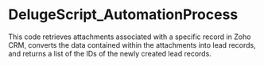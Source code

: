 # DelugeScript_AutomationProcess
This code retrieves attachments associated with a specific record in Zoho CRM, converts the data contained within the attachments into lead records, and returns a list of the IDs of the newly created lead records.

